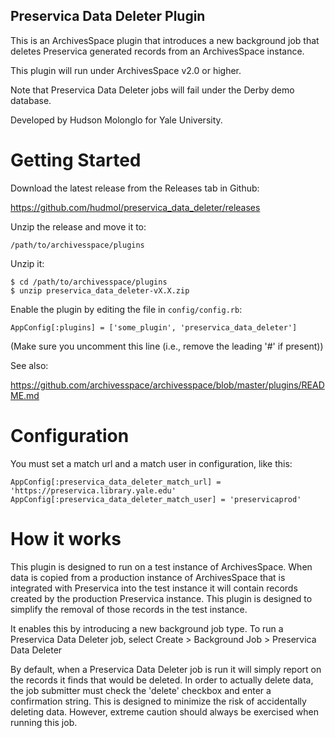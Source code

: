 Preservica Data Deleter Plugin
------------------------------

This is an ArchivesSpace plugin that introduces a new background job that deletes
Preservica generated records from an ArchivesSpace instance.

This plugin will run under ArchivesSpace v2.0 or higher.

Note that Preservica Data Deleter jobs will fail under the Derby demo database.

Developed by Hudson Molonglo for Yale University.

# Getting Started

Download the latest release from the Releases tab in Github:

  https://github.com/hudmol/preservica_data_deleter/releases

Unzip the release and move it to:

    /path/to/archivesspace/plugins

Unzip it:

    $ cd /path/to/archivesspace/plugins
    $ unzip preservica_data_deleter-vX.X.zip

Enable the plugin by editing the file in `config/config.rb`:

    AppConfig[:plugins] = ['some_plugin', 'preservica_data_deleter']

(Make sure you uncomment this line (i.e., remove the leading '#' if present))

See also:

  https://github.com/archivesspace/archivesspace/blob/master/plugins/README.md

# Configuration

You must set a match url and a match user in configuration, like this:

    AppConfig[:preservica_data_deleter_match_url] = 'https://preservica.library.yale.edu'
    AppConfig[:preservica_data_deleter_match_user] = 'preservicaprod'


# How it works

This plugin is designed to run on a test instance of ArchivesSpace. When data is copied from
a production instance of ArchivesSpace that is integrated with Preservica into the test instance
it will contain records created by the production Preservica instance. This plugin is designed
to simplify the removal of those records in the test instance.

It enables this by introducing a new background job type. To run a Preservica Data Deleter job,
select Create > Background Job > Preservica Data Deleter

By default, when a Preservica Data Deleter job is run it will simply report on the records it
finds that would be deleted. In order to actually delete data, the job submitter must check the
'delete' checkbox and enter a confirmation string. This is designed to minimize the risk of accidentally
deleting data. However, extreme caution should always be exercised when running this job.

